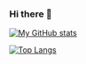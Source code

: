 ### Hi there 👋

[![My GitHub stats](https://github-readme-stats.vercel.app/api?username=yuryprokashev&count_private=true&hide=contribs,issues&show_icons=true&theme=vue)](https://github.com/anuraghazra/github-readme-stats)

[![Top Langs](https://github-readme-stats.vercel.app/api/top-langs/?username=yuryprokashev&hide=css,html)](https://github.com/anuraghazra/github-readme-stats)


<!--
**yuryprokashev/yuryprokashev** is a ✨ _special_ ✨ repository because its `README.md` (this file) appears on your GitHub profile.

Here are some ideas to get you started:

- 🔭 I’m currently working on ...
- 🌱 I’m currently learning ...
- 👯 I’m looking to collaborate on ...
- 🤔 I’m looking for help with ...
- 💬 Ask me about ...
- 📫 How to reach me: ...
- 😄 Pronouns: ...
- ⚡ Fun fact: ...
-->
